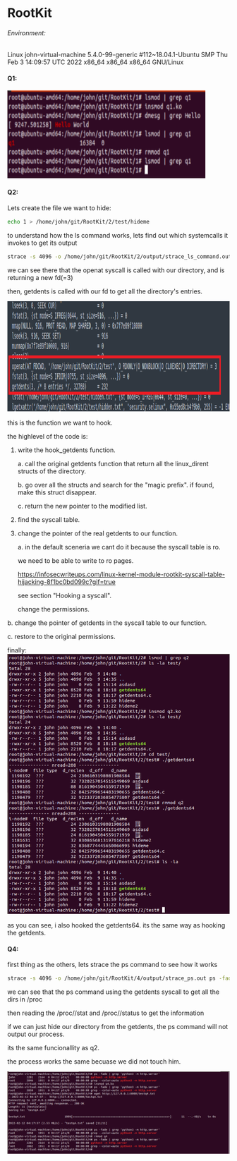 # RootKit

###### Environment:
Linux john-virtual-machine 5.4.0-99-generic #112~18.04.1-Ubuntu SMP Thu Feb 3 14:09:57 UTC 2022 x86_64 x86_64 x86_64 GNU/Linux




#### Q1:	
<img src="https://github.com/roei502/RootKit/blob/main/1/img/q1.png" width="450" height="200">


#### Q2:	
Lets create the file we want to hide:
```bash
echo 1 > /home/john/git/RootKit/2/test/hideme
```
to understand how the ls command works, lets find out which systemcalls it invokes to get its output
```bash
strace -s 4096 -o /home/john/git/RootKit/2/output/strace_ls_command.out ls -la /home/john/git/RootKit/2/test/
```
we can see there that the openat syscall is called with our directory, and is returning a new fd(=3)

then, getdents is called with our fd to get all the directory's entries.

<img src="https://github.com/roei502/RootKit/blob/main/2/img/q2_strace.png" width="800" height="250">

this is the function we want to hook.

the highlevel of the code is:
1. write the hook_getdents function.

   a. call the original getdents function that return all the linux_dirent structs of the directory.
   
   b. go over all the structs and search for the "magic prefix". if found, make this struct disappear.
   
   c. return the new pointer to the modified list.
   
2. find the syscall table.
3. change the pointer of the real getdents to our function.

     a. in the default sceneria we cant do it because the syscall table is ro.
  
    we need to be able to write to ro pages.
    
     https://infosecwriteups.com/linux-kernel-module-rootkit-syscall-table-hijacking-8f1bc0bd099c?gif=true
     
     see section "Hooking a syscall".
     
     change the permissions.
     
  b. change the pointer of getdents in the syscall table to our function.
  
  c. restore to the original permissions.
  
finally:
<img src="https://github.com/roei502/RootKit/blob/main/2/img/q2_answer.png">

as you can see, i also hooked the getdents64. its the same way as hooking the getdents.

#### Q4:	

first thing as the others, lets strace the ps command to see how it works

```bash
strace -s 4096 -o /home/john/git/RootKit/4/output/strace_ps.out ps -fade
```

we can see that the ps command using the getdents syscall to get all the dirs in /proc

then reading the /proc/<pid>/stat and /proc/<pid>/status to get the information

if we can just hide our directory from the getdents, the ps command will not output our process.

its the same funcionallity as q2.

the process works the same becuase we did not touch him.
   
<img src="https://github.com/roei502/RootKit/blob/main/4/img/q4.png">
